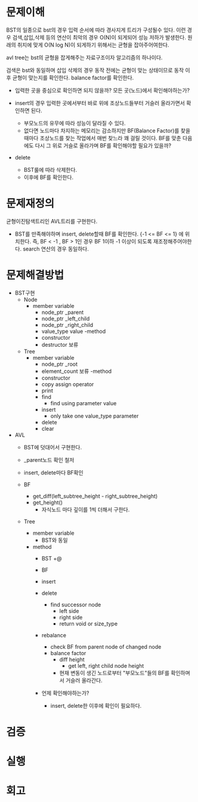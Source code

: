 # 문제이해
BST의 일종으로 
bst의 경우 입력 순서에 따라 경사지게 트리가 구성될수 있다.
이런 경우 검색,삽입,삭제 등의 연산이 최악의 경우 O(N)이 되게되어 성능 저하가 발생한다.
원래의 취지에 맞게  O(N log N)이 되게하기 위해서는 균형을 잡아주어여한다.

avl tree는 bst의 균형을 잡게해주는 자료구조이자 알고리즘의 하나이다.

검색은 bst와 동일하며
삽입 삭제의 경우 동작 전에는 균형이 맞는 상태이므로
동작 이후 균형이 맞는지를 확인한다.
balance factor를 확인한다.
- 입력한 곳을 중심으로 확인하면 되지 않을까?
    모든 곳(노드)에서 확인해야하는가?


- insert의 경우 입력한 곳에서부터 바로 위에 조상노드들부터 거슬러 올라가면서 확인하면 된다.
    - 부모노드의 유무에 따라 성능이 달라질 수 있다.
    - 없다면 노드마다 차지하는 메모리는 감소하지만
        BF(Balance Factor)를 찾을 때마다 조상노드를 찾는 작업에서 매번 찾느라 꽤 걸릴 것이다.
        BF를 맞춘 다음에도 다시 그 위로 거슬로 올라가며 BF를 확인해야할 필요가 있을까?

- delete
    - BST룰에 따라 삭제한다.
    - 이후에 BF를 확인한다.


# 문제재정의
균형이진탐색트리인 AVL트리를 구현한다.
- BST를 만족해야하며 insert, delete할때 BF를 확인한다. 
{-1 <= BF <= 1} 에 위치한다.
즉, BF < -1 , BF > 1인 경우 BF 1이하 -1 이상이 되도록 재조정해주어야한다.
search 연산의 경우 동일하다.


# 문제해결방법
- BST구현
    - Node
        - member variable
            - node_ptr      _parent
            - node_ptr      _left_child
            - node_ptr      _right_child
            - value_type    value
        -method
            - constructor
            - destructor 보류
    - Tree
        - member variable
            - node_ptr _root
            - element_count 보류
        -method
            - constructor
            - copy assign operator
            - print
            - find
                - find using parameter value
            - insert
                - only take one value_type parameter
            - delete
            - clear
- AVL
    - BST에 덧대어서 구현한다.
    - _parent노드 확인 철저
    - insert, delete마다 BF확인
    - BF
        - get_diff(left_subtree_height - right_subtree_height)
        - get_height()
            - 자식노드 마다 깊이를 1씩 더해서 구한다.

    - Tree
        - member variable
            - BST와 동일
        - method
            - BST +@
            - BF
            - insert
                <!-- single element (1)	
                pair<iterator,bool> insert (const value_type& val);
                with hint (2)	
                iterator insert (iterator position, const value_type& val);
                range (3)	
                template <class InputIterator>
                void insert (InputIterator first, InputIterator last); -->
            - delete
                - find successor node
                    - left side
                    - right side
                    - return void or size_type
                     
            - rebalance
                - check BF from parent node of changed node
                 - balance factor
                    - diff height
                        - get left, right child node height
                    <!-- - height 차이마다 처리가 달리진다. -->
                    - 현재 변동이 생긴 노드로부터 "부모노드"들의 BF를 확인하며서 거슬러 올라간다.
            - 언제 확인해야하는가?
                - insert, delete한 이후에 확인이 필요하다.


# 검증 



# 실행



# 회고


